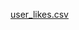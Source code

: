 [user_likes.csv](https://drive.google.com/file/d/1wp68x7ALAoRl_JkyykFHOZ75yx1GcQY0/view?usp=sharing)
